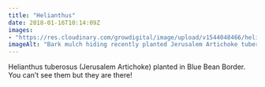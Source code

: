 ```yaml
---
title: "Helianthus"
date: 2018-01-16T10:14:09Z
images: 
- "https://res.cloudinary.com/growdigital/image/upload/v1544048466/helianthus-39012467294.jpg"
imageAlt: "Bark mulch hiding recently planted Jerusalem Artichoke tubers!"
---
```


Helianthus tuberosus (Jerusalem Artichoke) planted in Blue Bean Border. You can’t see them but they are there!
